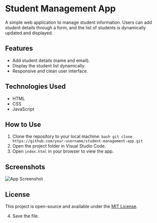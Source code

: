    # Student Management App

   A simple web application to manage student information. Users can add student details through a form, and the list of students is dynamically updated and displayed.

   ## Features
   - Add student details (name and email).
   - Display the student list dynamically.
   - Responsive and clean user interface.

   ## Technologies Used
   - HTML
   - CSS
   - JavaScript

   ## How to Use
   1. Clone the repository to your local machine:
    ```bash
     git clone https://github.com/your-username/student-management-app.git
    ```
   2. Open the project folder in Visual Studio Code.
   3. Open `index.html` in your browser to view the app.

   ## Screenshots  
   ![App Screenshot](https://github.com/user-attachments/assets/fdb66bcd-59e5-4d94-a1b9-19766c77e677)

   ## License
   This project is open-source and available under the [MIT License](LICENSE).

   4. Save the file.
